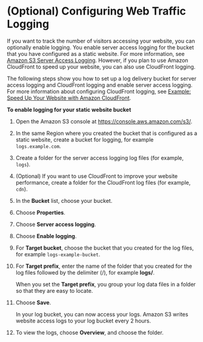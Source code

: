 # \(Optional\) Configuring Web Traffic Logging<a name="LoggingWebsiteTraffic"></a>

If you want to track the number of visitors accessing your website, you can optionally enable logging\. You enable server access logging for the bucket that you have configured as a static website\. For more information, see [Amazon S3 Server Access Logging](https://docs.aws.amazon.com/AmazonS3/latest/dev/ServerLogs.html)\. However, if you plan to use Amazon CloudFront to speed up your website, you can also use CloudFront logging\.

The following steps show you how to set up a log delivery bucket for server access logging and CloudFront logging and enable server access logging\. For more information about configuring CloudFront logging, see [Example: Speed Up Your Website with Amazon CloudFront](https://docs.aws.amazon.com/AmazonS3/latest/dev/website-hosting-cloudfront-walkthrough.html)\.

**To enable logging for your static website bucket**

1. Open the Amazon S3 console at [https://console\.aws\.amazon\.com/s3/](https://console.aws.amazon.com/s3/)\.

1. In the same Region where you created the bucket that is configured as a static website, create a bucket for logging, for example `logs.example.com`\.

1. Create a folder for the server access logging log files \(for example, `logs`\)\.

1. \(Optional\) If you want to use CloudFront to improve your website performance, create a folder for the CloudFront log files \(for example, `cdn`\)\.

1. In the **Bucket** list, choose your bucket\.

1. Choose **Properties**\.

1. Choose **Server access logging**\.

1. Choose **Enable logging**\.

1. For **Target bucket**, choose the bucket that you created for the log files, for example `logs-example-bucket`\.

1. For **Target prefix**, enter the name of the folder that you created for the log files followed by the delimiter \(/\), for example **logs/**\.

   When you set the **Target prefix**, you group your log data files in a folder so that they are easy to locate\.

1. Choose **Save**\.

   In your log bucket, you can now access your logs\. Amazon S3 writes website access logs to your log bucket every 2 hours\.

1. To view the logs, choose **Overview**, and choose the folder\. 